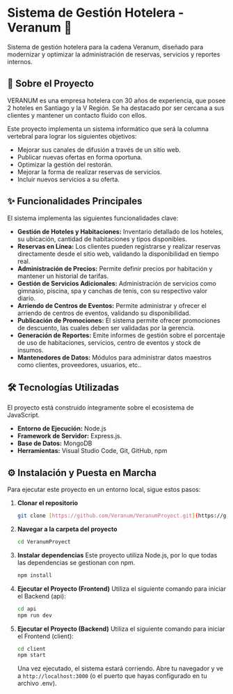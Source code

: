 # Sistema de Gestión Hotelera - Veranum 🏨

Sistema de gestión hotelera para la cadena Veranum, diseñado para modernizar y optimizar la administración de reservas, servicios y reportes internos.

## 🚀 Sobre el Proyecto

VERANUM es una empresa hotelera con 30 años de experiencia, que posee 2 hoteles en Santiago y la V Región. Se ha destacado por ser cercana a sus clientes y mantener un contacto fluido con ellos.

Este proyecto implementa un sistema informático que será la columna vertebral para lograr los siguientes objetivos:
* Mejorar sus canales de difusión a través de un sitio web.
* Publicar nuevas ofertas en forma oportuna.
* Optimizar la gestión del restorán.
* Mejorar la forma de realizar reservas de servicios.
* Incluir nuevos servicios a su oferta.

## ✨ Funcionalidades Principales

El sistema implementa las siguientes funcionalidades clave:

* **Gestión de Hoteles y Habitaciones:** Inventario detallado de los hoteles, su ubicación, cantidad de habitaciones y tipos disponibles.
* **Reservas en Línea:** Los clientes pueden registrarse y realizar reservas directamente desde el sitio web, validando la disponibilidad en tiempo real.
* **Administración de Precios:** Permite definir precios por habitación y mantener un historial de tarifas.
* **Gestión de Servicios Adicionales:** Administración de servicios como gimnasio, piscina, spa y canchas de tenis, con su respectivo valor diario.
* **Arriendo de Centros de Eventos:** Permite administrar y ofrecer el arriendo de centros de eventos, validando su disponibilidad.
* **Publicación de Promociones:** El sistema permite ofrecer promociones de descuento, las cuales deben ser validadas por la gerencia.
* **Generación de Reportes:** Emite informes de gestión sobre el porcentaje de uso de habitaciones, servicios, centro de eventos y stock de insumos.
* **Mantenedores de Datos:** Módulos para administrar datos maestros como clientes, proveedores, usuarios, etc..

## 🛠️ Tecnologías Utilizadas

El proyecto está construido íntegramente sobre el ecosistema de JavaScript.

* **Entorno de Ejecución:** Node.js
* **Framework de Servidor:** Express.js.
* **Base de Datos:** MongoDB
* **Herramientas:** Visual Studio Code, Git, GitHub, npm

## ⚙️ Instalación y Puesta en Marcha

Para ejecutar este proyecto en un entorno local, sigue estos pasos:

1.  **Clonar el repositorio**
    ```sh
    git clone [https://github.com/Veranum/VeranumProyect.git](https://github.com/Veranum/VeranumProyect.git)
    ```
2.  **Navegar a la carpeta del proyecto**
    ```sh
    cd VeranumProyect
    ```
3.  **Instalar dependencias**
    Este proyecto utiliza Node.js, por lo que todas las dependencias se gestionan con npm.
    ```sh
    npm install
    ```

4.  **Ejecutar el Proyecto (Frontend)**
    Utiliza el siguiente comando para iniciar el Backend (api):
    ```sh
    cd api
    npm run dev
    ```
5.  **Ejecutar el Proyecto (Backend)**
    Utiliza el siguiente comando para iniciar el Frontend (client):
    ```sh
    cd client
    npm start
    ```
    Una vez ejecutado, el sistema estará corriendo. Abre tu navegador y ve a `http://localhost:3000` (o el puerto que hayas configurado en tu archivo .env).
